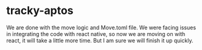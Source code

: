 # tracky-aptos

We are done with the move logic and Move.toml file.
We were facing issues in integrating the code with react native, so now we are moving on with react, it will take a little more time. But I am sure we will finish it up quickly.
